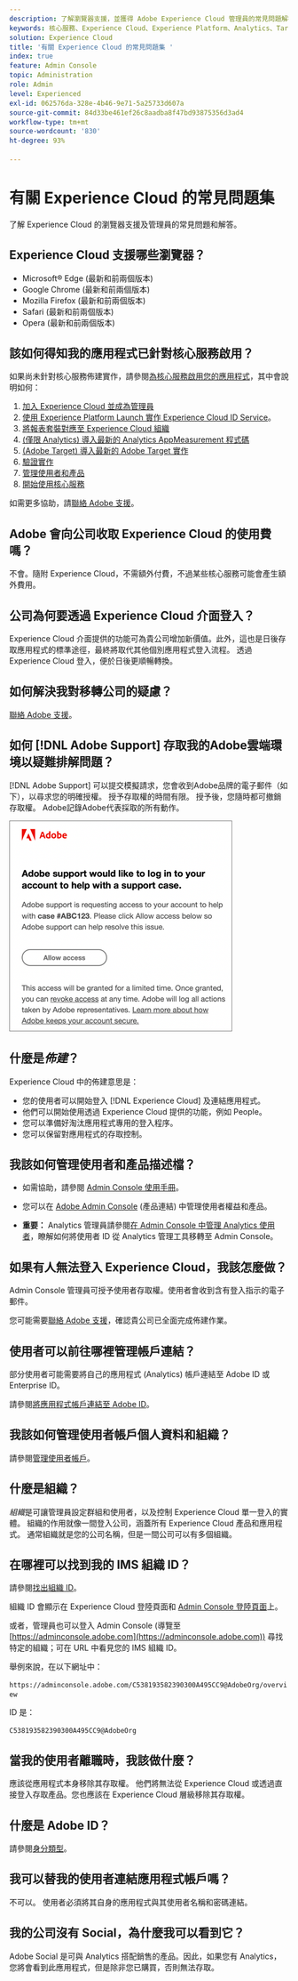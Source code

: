 ```yaml
---
description: 了解瀏覽器支援，並獲得 Adobe Experience Cloud 管理員的常見問題解答。
keywords: 核心服務、Experience Cloud、Experience Platform、Analytics、Target、使用者管理。
solution: Experience Cloud
title: '有關 Experience Cloud 的常見問題集 '
index: true
feature: Admin Console
topic: Administration
role: Admin
level: Experienced
exl-id: 062576da-328e-4b46-9e71-5a25733d607a
source-git-commit: 84d33be461ef26c8aadba8f47bd93875356d3ad4
workflow-type: tm+mt
source-wordcount: '830'
ht-degree: 93%

---
```


# 有關 Experience Cloud 的常見問題集

了解 Experience Cloud 的瀏覽器支援及管理員的常見問題和解答。

## Experience Cloud 支援哪些瀏覽器？

* Microsoft® Edge (最新和前兩個版本)
* Google Chrome (最新和前兩個版本)
* Mozilla Firefox (最新和前兩個版本)
* Safari (最新和前兩個版本)
* Opera (最新和前兩個版本)

## 該如何得知我的應用程式已針對核心服務啟用？

如果尚未針對核心服務佈建實作，請參閱[為核心服務啟用您的應用程式](core-services.md#concept_07ED1D5C64234E77976E6D572E78FB9C)，其中會說明如何：

1. [加入 Experience Cloud 並成為管理員](core-services.md#section_2423F0BD3DF642658103310EE5EA6154)
1. [使用 Experience Platform Launch 實作 Experience Cloud ID Service](https://experienceleague.adobe.com/docs/experience-platform/tags/get-started/quick-start.html?lang=zh-Hant)。
1. [將報表套裝對應至 Experience Cloud 組織](core-services.md#concept_apg_zq2_rw)
1. [(僅限 Analytics) 導入最新的 Analytics AppMeasurement 程式碼](core-services.md#section_1798D9D0F05C47E29816AC4EEB9A0913)
1. [(Adobe Target) 導入最新的 Adobe Target 實作](core-services.md#section_C2F4493C7A36406DAE2266B429A4BD24)
1. [驗證實作](core-services.md#section_E641782A0F4F44AF8C9C91216BE330D5)
1. [管理使用者和產品](core-services.md#section_B6E95F4E0E12483CB9DA99CBC0C5A4AF)
1. [開始使用核心服務](core-services.md#section_960C06093623462E8EA247B3E97274A1)

如需更多協助，請[聯絡 Adobe 支援](https://experienceleague.adobe.com/?support-solution=General#support)。

## Adobe 會向公司收取 Experience Cloud 的使用費嗎？

不會。隨附 Experience Cloud，不需額外付費，不過某些核心服務可能會產生額外費用。

## 公司為何要透過 Experience Cloud 介面登入？

Experience Cloud 介面提供的功能可為貴公司增加新價值。此外，這也是日後存取應用程式的標準途徑，最終將取代其他個別應用程式登入流程。 透過 Experience Cloud 登入，便於日後更順暢轉換。

## 如何解決我對移轉公司的疑慮？

[聯絡 Adobe 支援](https://experienceleague.adobe.com/?support-solution=General#support)。

## 如何 [!DNL Adobe Support] 存取我的Adobe雲端環境以疑難排解問題？

[!DNL Adobe Support] 可以提交模擬請求，您會收到Adobe品牌的電子郵件（如下），以尋求您的明確授權。 授予存取權的時間有限。 授予後，您隨時都可撤銷存取權。 Adobe記錄Adobe代表採取的所有動作。

![](/help/interface/admin-getting-started/assets/support-email.png)

## 什麼是&#x200B;_佈建_？

Experience Cloud 中的佈建意思是：

* 您的使用者可以開始登入 [!DNL Experience Cloud] 及連結應用程式。
* 他們可以開始使用透過 Experience Cloud 提供的功能，例如 People。
* 您可以準備好淘汰應用程式專用的登入程序。
* 您可以保留對應用程式的存取控制。

## 我該如何管理使用者和產品描述檔？

* 如需協助，請參閱 [Admin Console 使用手冊](https://helpx.adobe.com/tw/enterprise/admin-guide.html)。

* 您可以在 [Adobe Admin Console](https://adminconsole.adobe.com/enterprise) (產品連結) 中管理使用者權益和產品。

* **重要：** Analytics 管理員請參閱[在 Admin Console 中管理 Analytics 使用者](https://experienceleague.adobe.com/docs/analytics/admin/user-product-management/migrate-users/c-migration-tool.html?lang=zh-Hant)，瞭解如何將使用者 ID 從 Analytics 管理工具移轉至 Admin Console。

## 如果有人無法登入 Experience Cloud，我該怎麼做？

Admin Console 管理員可授予使用者存取權。使用者會收到含有登入指示的電子郵件。

您可能需要[聯絡 Adobe 支援](https://experienceleague.adobe.com/?support-solution=General#support)，確認貴公司已全面完成佈建作業。

## 使用者可以前往哪裡管理帳戶連結？

部分使用者可能需要將自己的應用程式 (Analytics) 帳戶連結至 Adobe ID 或 Enterprise ID。

請參閱[將應用程式帳戶連結至 Adobe ID](organizations.md#task_FD389E78640848919E247AC5E95B8369)。

## 我該如何管理使用者帳戶個人資料和組織？

請參閱[管理使用者帳戶](organizations.md#topic_C31CB834F109465A82ED57FF0563B3F1)。

## 什麼是組織？

 *組織*&#x200B;是可讓管理員設定群組和使用者，以及控制 Experience Cloud 單一登入的實體。 組織的作用就像一間登入公司，涵蓋所有 Experience Cloud 產品和應用程式。 通常組織就是您的公司名稱，但是一間公司可以有多個組織。

## 在哪裡可以找到我的 IMS 組織 ID？

請參閱[找出組織 ID](organizations.md)。

組織 ID 會顯示在 Experience Cloud 登陸頁面和 [Admin Console 登陸頁面](https://adminconsole.adobe.com)上。

或者，管理員也可以登入 Admin Console (導覽至 [https://adminconsole.adobe.com](https://adminconsole.adobe.com)) 尋找特定的組織；可在 URL 中看見您的 IMS 組織 ID。

舉例來說，在以下網址中：

`https://adminconsole.adobe.com/C538193582390300A495CC9@AdobeOrg/overview`

ID 是：

`C538193582390300A495CC9@AdobeOrg`

## 當我的使用者離職時，我該做什麼？

應該從應用程式本身移除其存取權。 他們將無法從 Experience Cloud 或透過直接登入存取產品。您也應該在 Experience Cloud 層級移除其存取權。

## 什麼是 Adobe ID？

請參閱[身分類型](https://helpx.adobe.com/tw/enterprise/using/identity.html)。

## 我可以替我的使用者連結應用程式帳戶嗎？

不可以。 使用者必須將其自身的應用程式與其使用者名稱和密碼連結。

## 我的公司沒有 Social，為什麼我可以看到它？

Adobe Social 是可與 Analytics 搭配銷售的產品。因此，如果您有 Analytics，您將會看到此應用程式，但是除非您已購買，否則無法存取。

